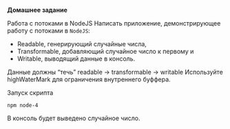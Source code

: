 **Домашнее задание**

Работа с потоками в NodeJS
Написать приложение, демонстрирующее работу с потоками в `NodeJS`:
- Readable, генерирующий случайные числа,
- Transformable, добавляющий случайное число к первому и
- Writable, выводящий данные в консоль.

Данные должны “течь” readable -> transformable -> writable
Используйте highWaterMark для ограничения внутреннего буффера.  
 
Запуск скрипта
```npm
npm node-4
```
В консоль будет выведено случайное число.  
